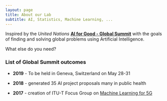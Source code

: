 ```yaml
---
layout: page
title: About our Lab
subtitle: AI, Statistics, Machine Learning, ...
---
```


Inspired by the *United Nations* **[AI for Good - Global Summit](https://www.itu.int/en/ITU-T/AI/Pages/default.aspx)**
with the goals of finding and solving global problems using Artificial Intelligence. 

What else do you need?

### List of Global Summit outcomes

- **2019** - To be held in Geneva, Switzerland on May 28-31  

- **2018** - generated 35 AI project proposals many in public health

- **2017** - creation of ITU-T Focus Group on [Machine Learning for 5G](https://www.itu.int/en/ITU-T/focusgroups/ml5g/Pages/default.aspx)
